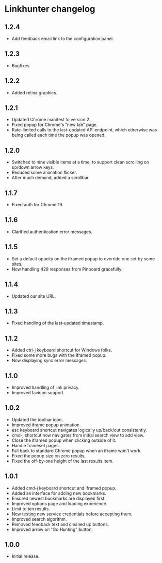 # Linkhunter changelog

## 1.2.4

* Add feedback email link to the configuration panel.

## 1.2.3

* Bugfixes.

## 1.2.2

* Added retina graphics.

## 1.2.1

* Updated Chrome manifest to version 2.
* Fixed popup for Chrome's "new tab" page.
* Rate-limited calls to the last-updated API endpoint, which otherwise was
  being called each time the popup was opened.

## 1.2.0

* Switched to nine visible items at a time, to support clean scrolling on
  up/down arrow keys.
* Reduced some animation flicker.
* After much demand, added a scrollbar.

## 1.1.7

* Fixed auth for Chrome 19.

## 1.1.6

* Clarified authentication error messages.

## 1.1.5

* Set a default opacity on the iframed popup to override one set by some sites.
* Now handling 429 responses from Pinboard gracefully.

## 1.1.4

* Updated our site URL.

## 1.1.3

* Fixed handling of the last-updated timestamp.

## 1.1.2

* Added ctrl-j keyboard shortcut for Windows folks.
* Fixed some more bugs with the iframed popup.
* Now displaying sync error messages.

## 1.1.0

* Improved handling of link privacy.
* Improved favicon support.

## 1.0.2

* Updated the toolbar icon.
* Improved iframe popup animation.
* esc keyboard shortcut navigates logically up/back/out consistently.
* cmd-j shortcut now navigates from initial search view to add view.
* Close the iframed popup when clicking outside of it.
* Handle frameset pages.
* Fall back to standard Chrome popup when an iframe won't work.
* Fixed the popup size on zero results.
* Fixed the off-by-one height of the last results item.

## 1.0.1

* Added cmd-j keyboard shortcut and iframed popup.
* Added an interface for adding new bookmarks.
* Ensured newest bookmarks are displayed first.
* Improved options page and loading experience.
* Limit to ten results.
* Now testing new service credentials before accepting them.
* Improved search algorithm.
* Removed feedback text and cleaned up buttons.
* Improved arrow on "Go Hunting" button.

## 1.0.0

* Initial release.
